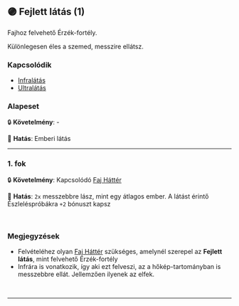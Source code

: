 ## 🟣 Fejlett látás (1)

<!-- tag: erzekfortely -->

Fajhoz felvehető Érzék-fortély.

Különlegesen éles a szemed, messzire ellátsz.

### Kapcsolódik

- [Infralátás](infralatas.md)
- [Ultralátás](ultralatas.md)

### Alapeset

🔒 **Követelmény**:  -

🌟 **Hatás**: Emberi látás

---
### 1. fok

🔒 **Követelmény**: Kapcsolódó [Faj Háttér](../021_faj_hatterek.md)

🌟 **Hatás**: `2x` messzebbre lász, mint egy átlagos ember. A látást érintő Észleléspróbákra `+2` bónuszt kapsz


<br />

### Megjegyzések

- Felvételéhez olyan [Faj Háttér](../021_faj_hatterek.md) szükséges, amelynél szerepel az **Fejlett látás**, mint felvehető Érzék-fortély
- Infrára is vonatkozik, így aki ezt felveszi, az a hőkép-tartományban is messzebbre ellát. Jellemzően ilyenek az elfek.

<br />

---
